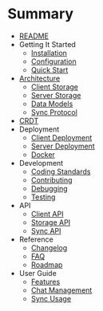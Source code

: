 # Summary

* [README](README.md)
* Getting It Started
  * [Installation](getting-started/installation.md)
  * [Configuration](getting-started/configuration.md)
  * [Quick Start](getting-started/quick-start.md)
* [Architecture](architecture/overview.md)
  * [Client Storage](architecture/client-storage.md)
  * [Server Storage](architecture/server-storage.md)
  * [Data Models](architecture/data-models.md)
  * [Sync Protocol](architecture/sync-protocol.md)
* [CRDT](crdt.md)
* Deployment
  * [Client Deployment](deployment/client-deployment.md)
  * [Server Deployment](deployment/server-deployment.md)
  * [Docker](deployment/docker.md)
* Development
  * [Coding Standards](development/coding-standards.md)
  * [Contributing](development/contributing.md)
  * [Debugging](development/debugging.md)
  * [Testing](development/testing.md)
* API
  * [Client API](api/client-api.md)
  * [Storage API](api/storage-api.md)
  * [Sync API](api/sync-api.md)
* Reference
  * [Changelog](reference/changelog.md)
  * [FAQ](reference/faq.md)
  * [Roadmap](reference/roadmap.md)
* User Guide
  * [Features](user-guide/features.md)
  * [Chat Management](user-guide/chat-management.md)
  * [Sync Usage](user-guide/sync-usage.md)
